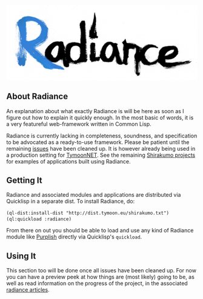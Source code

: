 <img alt="logo" src="static/radiance.png" width="512" align="center"/>

About Radiance
--------------
An explanation about what exactly Radiance is will be here as soon as I figure out how to explain it quickly enough. In the most basic of words, it is a very featureful web-framework written in Common Lisp.

Radiance is currently lacking in completeness, soundness, and specification to be advocated as a ready-to-use framework. Please be patient until the remaining [issues](https://github.com/Shirakumo/radiance/issues) have been cleaned up. It is however already being used in a production setting for [TymoonNET](https://blog.tymoon.eu/). See the remaining [Shirakumo projects](https://github.com/Shirakumo) for examples of applications built using Radiance.

Getting It
----------
Radiance and associated modules and applications are distributed via Quicklisp in a separate dist. To install Radiance, do:

    (ql-dist:install-dist "http://dist.tymoon.eu/shirakumo.txt")
    (ql:quickload :radiance)

From there on out you should be able to load and use any kind of Radiance module like [Purplish](https://github.com/Shirakumo/purplish) directly via Quicklisp's `quickload`.

Using It
--------
This section too will be done once all issues have been cleaned up. For now you can have a preview peek at how things are (most likely) going to be, as well as read information on the progress of the project, in the associated [radiance articles](http://blog.tymoon.eu/tagged/radiance).

